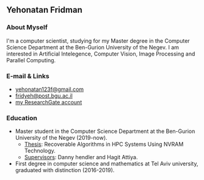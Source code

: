 ## Yehonatan Fridman

### About Myself
I'm a computer scientist, studying for my Master degree in the Computer Science Department at the Ben-Gurion University of the Negev.
I am interested in Artificial Intelegence, Computer Vision, Image Processing and Parallel Computing.

### E-mail & Links

* yehonatan123f@gmail.com
* fridyeh@post.bgu.ac.il
* [my ResearchGate account](https://www.researchgate.net/profile/Yehonatan_Fridman)



### Education
* Master student in the Computer Science Department at the Ben-Gurion University of the Negev (2019-now).
  * <ins>Thesis</ins>: Recoverable Algorithms in HPC Systems Using NVRAM Technology.
  * <ins>Supervisors</ins>: Danny hendler and Hagit Attiya.
* First degree in computer science and mathematics at Tel Aviv university, graduated with distinction (2016-2019).
